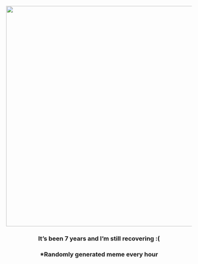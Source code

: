 <p align="center">
        <img src="https://i.redd.it/g1fyw8ya4ep81.jpg" width="600" height="600">
        </p>
        <h3 align="center">It’s been 7 years and I’m still recovering :(</h3>
        <h3 align="center">*Randomly generated meme every hour</h3>
    